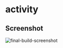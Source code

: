 # activity

## Screenshot

![final-build-screenshot](https://user-images.githubusercontent.com/84715428/228729062-b99ac179-8539-4bfb-983b-9aee8500143c.png)
